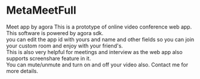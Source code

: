# MetaMeetFull
Meet app by agora
This is a prototype of online video conference web app.  
This software is powered by agora sdk.  
you can edit the app id with yours and name and other fields so you can join your custom room and enjoy with your friend's.  
This is also very helpful for meetings and interview as the web app also supports screenshare feature in it.  
You can mute/unmute and turn on and off your video also.
Contact me for more details.
